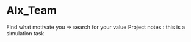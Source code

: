# Alx_Team
Find what motivate you => search for your value 
Project notes :
this is a simulation task
